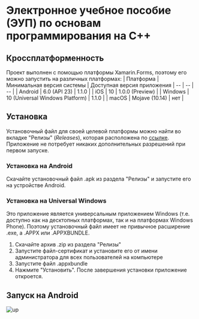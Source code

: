 # Электронное учебное пособие (ЭУП) по основам программирования на С++ #
## Кроссплатформенность ##
Проект выполнен с помощью платформы Xamarin.Forms, поэтому его можно запустить на различных платформах:
| Платформа | Минимальная версия системы | Доступная версия приложения
| -- | -- | -- |
| Android | 6.0 (API 23) | 1.1.0 |
| iOS | 10 | 1.0.0 (Preview) |
| Windows | 10 (Universal Windows Platform) | 1.1.0 |
| macOS | Mojave (10.14) | нет |
## Установка ##
Установочный файл для своей целевой платформы можно найти во вкладке "Релизы" (*Releases*), которая расположена по [ссылке](https://github.com/LeoKhariton/Mobile-Cpp-Tutorial/releases).
Приложение не потребует никаких дополнительных разрешений при первом запуске.
### Установка на Android ###
Скачайте установочный файл .apk из раздела "Релизы" и запустите его на устройстве Android.
### Установка на Universal Windows ###
Это приложение является универсальным приложением Windows (т.е. доступно как на десктопных платформах, так и на платформах Windows Phone). Поэтому установочный файл имеет не привычное расширение .exe, а .APPX или .APPXBUNDLE.
1. Скачайте архив .zip из раздела "Релизы"
2. Запустите файл-сертификат и установите его от имени администратора для всех пользователей на компьютере
3. Запустите файл .appxbundle
4. Нажмите "Установить". После завершения установки приложение откроется.
## Запуск на Android ##
![up](https://sun9-75.userapi.com/impg/c857720/v857720744/1da0b4/hVWf2qR_m1Y.jpg?size=736x736&quality=96&sign=38b4b1f434e22002a9d09f67666be4b6&type=album)
